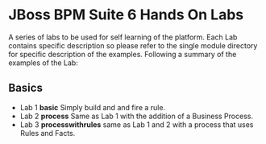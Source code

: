 JBoss BPM Suite 6 Hands On Labs
=========

A series of labs to be used for self learning of the platform. Each Lab contains specific description so please refer to the single module directory for specific description of the examples. Following a summary of the examples of the Lab:

Basics
---------

- Lab 1 **basic** Simply build and and fire a rule.
- Lab 2 **process** Same as Lab 1 with the addition of a Business Process.
- Lab 3 **processwithrules** same as Lab 1 and 2 with a process that uses Rules and Facts.



